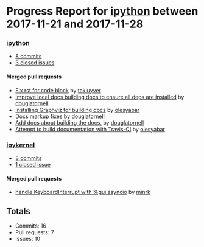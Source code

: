 # Progress Report for [ipython](https://github.com/ipython) between 2017-11-21 and 2017-11-28

### [ipython](https://github.com/ipython/ipython)
-  [8 commits](https://github.com/ipython/ipython/compare/master@%7B1511244000%7D...master@%7B1511848800%7D)
-  [3 closed issues](https://github.com/ipython/ipython/issues?utf8=%E2%9C%93&q=is%3Aissue%20closed%3A2017-11-21..2017-11-28)

#### Merged pull requests
- [Fix rst for code block](https://github.com/ipython/ipython/pull/10923) by [takluyver](https://github.com/takluyver)
- [Improve local docs building docs to ensure all deps are installed](https://github.com/ipython/ipython/pull/10918) by [douglatornell](https://github.com/douglatornell)
- [Installing Graphviz for building docs](https://github.com/ipython/ipython/pull/10917) by [olesyabar](https://github.com/olesyabar)
- [Docs markup fixes](https://github.com/ipython/ipython/pull/10913) by [douglatornell](https://github.com/douglatornell)
- [Add docs about building the docs.](https://github.com/ipython/ipython/pull/10912) by [douglatornell](https://github.com/douglatornell)
- [Attempt to build documentation with Travis-CI](https://github.com/ipython/ipython/pull/10911) by [olesyabar](https://github.com/olesyabar)

### [ipykernel](https://github.com/ipython/ipykernel)
-  [8 commits](https://github.com/ipython/ipykernel/compare/master@%7B1511244000%7D...master@%7B1511848800%7D)
-  [1 closed issue](https://github.com/ipython/ipykernel/issues?utf8=%E2%9C%93&q=is%3Aissue%20closed%3A2017-11-21..2017-11-28)

#### Merged pull requests
- [handle KeyboardInterrupt with %gui asyncio](https://github.com/ipython/ipykernel/pull/281) by [minrk](https://github.com/minrk)

## Totals
- Commits: 16
- Pull requests: 7
- Issues: 10
